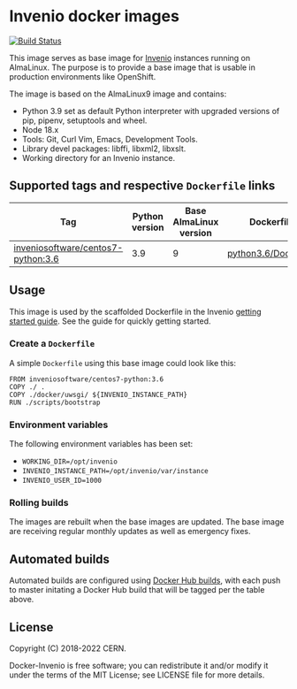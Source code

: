 # Invenio docker images

[![Build Status](https://github.com/inveniosoftware/docker-invenio/workflows/CI/badge.svg)](https://github.com/inveniosoftware/docker-invenio/actions)

This image serves as base image for [Invenio](https://github.com/inveniosoftware/invenio) instances running on AlmaLinux.
The purpose is to provide a base image that is usable in production environments like OpenShift.

The image is based on the AlmaLinux9 image and contains:

- Python 3.9 set as default Python interpreter with upgraded versions of pip, pipenv, setuptools and wheel.
- Node 18.x
- Tools: Git, Curl Vim, Emacs, Development Tools.
- Library devel packages: libffi, libxml2, libxslt.
- Working directory for an Invenio instance.

## Supported tags and respective ``Dockerfile`` links

| Tag | Python version | Base AlmaLinux version | Dockerfile |
| --- | -------------- | ------------------- | ---------- |
| [inveniosoftware/centos7-python:3.6]( https://hub.docker.com/r/inveniosoftware/centos7-python) | 3.9 | 9        | [python3.6/Dockerfile](https://github.com/inveniosoftware/docker-invenio/blob/master/python3.6/Dockerfile) |



## Usage

This image is used by the scaffolded Dockerfile in the Invenio [getting started
guide](https://inveniosoftware.org/gettingstarted/). See the guide for quickly getting started.


### Create a ``Dockerfile``

A simple ``Dockerfile`` using this base image could look like this:

```
FROM inveniosoftware/centos7-python:3.6
COPY ./ .
COPY ./docker/uwsgi/ ${INVENIO_INSTANCE_PATH}
RUN ./scripts/bootstrap
```

### Environment variables

The following environment variables has been set:

- ``WORKING_DIR=/opt/invenio``
- ``INVENIO_INSTANCE_PATH=/opt/invenio/var/instance``
- ``INVENIO_USER_ID=1000``

### Rolling builds

The images are rebuilt when the base images are updated.  The base image are receiving regular monthly
updates as well as emergency fixes.

## Automated builds

Automated builds are configured using [Docker Hub builds](https://docs.docker.com/docker-hub/builds/), with each
push to master initating a Docker Hub build that will be tagged per the table above.

## License

Copyright (C) 2018-2022 CERN.

Docker-Invenio is free software; you can redistribute it and/or modify it
under the terms of the MIT License; see LICENSE file for more details.
